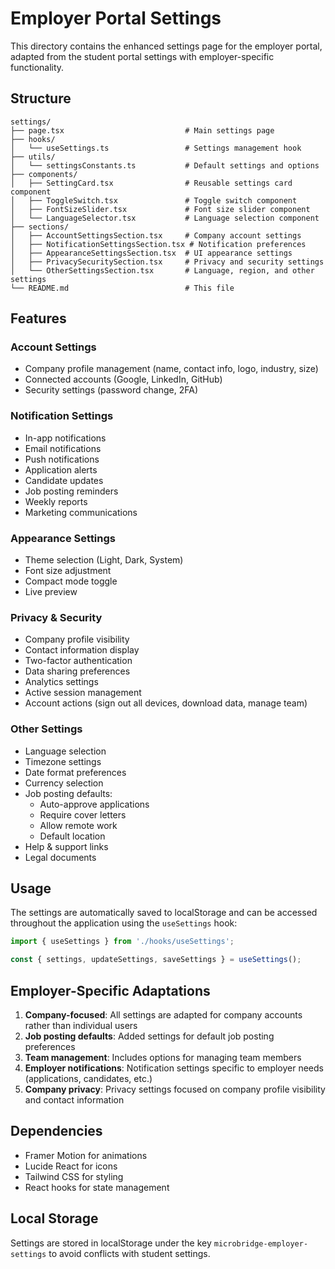 # Employer Portal Settings

This directory contains the enhanced settings page for the employer portal, adapted from the student portal settings with employer-specific functionality.

## Structure

```
settings/
├── page.tsx                           # Main settings page
├── hooks/
│   └── useSettings.ts                 # Settings management hook
├── utils/
│   └── settingsConstants.ts           # Default settings and options
├── components/
│   ├── SettingCard.tsx                # Reusable settings card component
│   ├── ToggleSwitch.tsx               # Toggle switch component
│   ├── FontSizeSlider.tsx             # Font size slider component
│   └── LanguageSelector.tsx           # Language selection component
├── sections/
│   ├── AccountSettingsSection.tsx     # Company account settings
│   ├── NotificationSettingsSection.tsx # Notification preferences
│   ├── AppearanceSettingsSection.tsx  # UI appearance settings
│   ├── PrivacySecuritySection.tsx     # Privacy and security settings
│   └── OtherSettingsSection.tsx       # Language, region, and other settings
└── README.md                          # This file
```

## Features

### Account Settings
- Company profile management (name, contact info, logo, industry, size)
- Connected accounts (Google, LinkedIn, GitHub)
- Security settings (password change, 2FA)

### Notification Settings
- In-app notifications
- Email notifications
- Push notifications
- Application alerts
- Candidate updates
- Job posting reminders
- Weekly reports
- Marketing communications

### Appearance Settings
- Theme selection (Light, Dark, System)
- Font size adjustment
- Compact mode toggle
- Live preview

### Privacy & Security
- Company profile visibility
- Contact information display
- Two-factor authentication
- Data sharing preferences
- Analytics settings
- Active session management
- Account actions (sign out all devices, download data, manage team)

### Other Settings
- Language selection
- Timezone settings
- Date format preferences
- Currency selection
- Job posting defaults:
  - Auto-approve applications
  - Require cover letters
  - Allow remote work
  - Default location
- Help & support links
- Legal documents

## Usage

The settings are automatically saved to localStorage and can be accessed throughout the application using the `useSettings` hook:

```typescript
import { useSettings } from './hooks/useSettings';

const { settings, updateSettings, saveSettings } = useSettings();
```

## Employer-Specific Adaptations

1. **Company-focused**: All settings are adapted for company accounts rather than individual users
2. **Job posting defaults**: Added settings for default job posting preferences
3. **Team management**: Includes options for managing team members
4. **Employer notifications**: Notification settings specific to employer needs (applications, candidates, etc.)
5. **Company privacy**: Privacy settings focused on company profile visibility and contact information

## Dependencies

- Framer Motion for animations
- Lucide React for icons
- Tailwind CSS for styling
- React hooks for state management

## Local Storage

Settings are stored in localStorage under the key `microbridge-employer-settings` to avoid conflicts with student settings.
